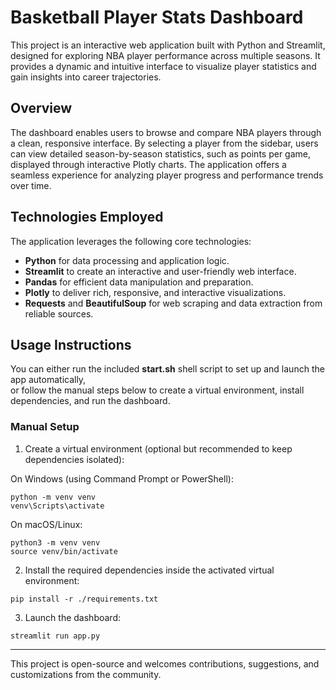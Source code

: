 # Basketball Player Stats Dashboard

This project is an interactive web application built with Python and Streamlit, designed for exploring NBA player performance across multiple seasons. It provides a dynamic and intuitive interface to visualize player statistics and gain insights into career trajectories.

## Overview

The dashboard enables users to browse and compare NBA players through a clean, responsive interface. By selecting a player from the sidebar, users can view detailed season-by-season statistics, such as points per game, displayed through interactive Plotly charts. The application offers a seamless experience for analyzing player progress and performance trends over time.

## Technologies Employed

The application leverages the following core technologies:

- **Python** for data processing and application logic.
- **Streamlit** to create an interactive and user-friendly web interface.
- **Pandas** for efficient data manipulation and preparation.
- **Plotly** to deliver rich, responsive, and interactive visualizations.
- **Requests** and **BeautifulSoup** for web scraping and data extraction from reliable sources.

## Usage Instructions

You can either run the included **start.sh** shell script to set up and launch the app automatically,  
or follow the manual steps below to create a virtual environment, install dependencies, and run the dashboard.

### Manual Setup
1. Create a virtual environment (optional but recommended to keep dependencies isolated):

On Windows (using Command Prompt or PowerShell):
   ```
   python -m venv venv
   venv\Scripts\activate
   ```
On macOS/Linux:
  ```
  python3 -m venv venv
  source venv/bin/activate
  ```
  
2. Install the required dependencies inside the activated virtual environment:
```
pip install -r ./requirements.txt
```

3. Launch the dashboard:
```
streamlit run app.py
```

---

This project is open-source and welcomes contributions, suggestions, and customizations from the community.

